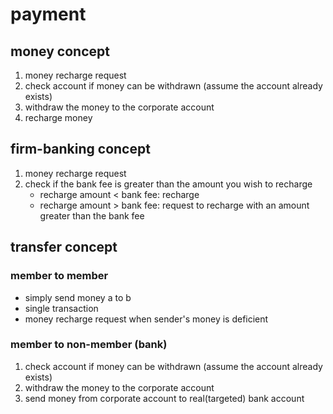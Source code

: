# payment

## money concept

1. money recharge request
2. check account if money can be withdrawn (assume the account already exists)
3. withdraw the money to the corporate account
4. recharge money

## firm-banking concept

1. money recharge request
2. check if the bank fee is greater than the amount you wish to recharge
   - recharge amount < bank fee: recharge 
   - recharge amount > bank fee: request to recharge with an amount greater than the bank fee

   
## transfer concept

### member to member

- simply send money a to b
- single transaction
- money recharge request when sender's money is deficient

### member to non-member (bank)

1. check account if money can be withdrawn (assume the account already exists)
2. withdraw the money to the corporate account
3. send money from corporate account to real(targeted) bank account
